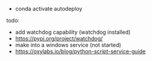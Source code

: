 - conda activate autodeploy


todo:
- add watchdog capability (watchdog installed)
- https://pypi.org/project/watchdog/
- make into a windows service (not started)
- https://oxylabs.io/blog/python-script-service-guide
